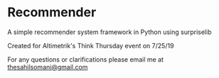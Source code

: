 # Recommender
A simple recommender system framework in Python using surpriselib

Created for Altimetrik's Think Thursday event on 7/25/19

For any questions or clarifications please email me at thesahilsomani@gmail.com
